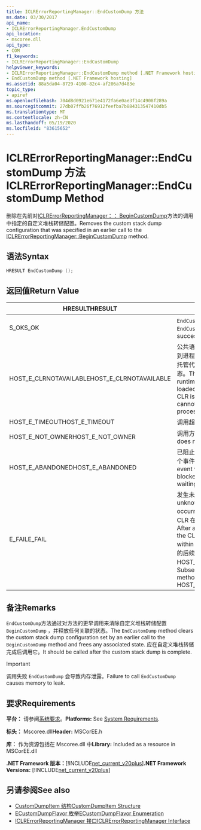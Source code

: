 ```yaml
---
title: ICLRErrorReportingManager::EndCustomDump 方法
ms.date: 03/30/2017
api_name:
- ICLRErrorReportingManager.EndCustomDump
api_location:
- mscoree.dll
api_type:
- COM
f1_keywords:
- ICLRErrorReportingManager::EndCustomDump
helpviewer_keywords:
- ICLRErrorReportingManager::EndCustomDump method [.NET Framework hosting]
- EndCustomDump method [.NET Framework hosting]
ms.assetid: 88a5da04-8729-4108-82c4-af206a7d483e
topic_type:
- apiref
ms.openlocfilehash: 704d8d0921e671e4172fa6e0ae3f14c4908f289a
ms.sourcegitcommit: 27db07ffb26f76912feefba7b884313547410db5
ms.translationtype: MT
ms.contentlocale: zh-CN
ms.lasthandoff: 05/19/2020
ms.locfileid: "83615652"
---
```

# <a name="iclrerrorreportingmanagerendcustomdump-method"></a><span data-ttu-id="41b0e-102">ICLRErrorReportingManager::EndCustomDump 方法</span><span class="sxs-lookup"><span data-stu-id="41b0e-102">ICLRErrorReportingManager::EndCustomDump Method</span></span>
<span data-ttu-id="41b0e-103">删除在先前对[ICLRErrorReportingManager：： BeginCustomDump](iclrerrorreportingmanager-begincustomdump-method.md)方法的调用中指定的自定义堆栈转储配置。</span><span class="sxs-lookup"><span data-stu-id="41b0e-103">Removes the custom stack dump configuration that was specified in an earlier call to the [ICLRErrorReportingManager::BeginCustomDump](iclrerrorreportingmanager-begincustomdump-method.md) method.</span></span>  
  
## <a name="syntax"></a><span data-ttu-id="41b0e-104">语法</span><span class="sxs-lookup"><span data-stu-id="41b0e-104">Syntax</span></span>  
  
```cpp  
HRESULT EndCustomDump ();  
```  
  
## <a name="return-value"></a><span data-ttu-id="41b0e-105">返回值</span><span class="sxs-lookup"><span data-stu-id="41b0e-105">Return Value</span></span>  
  
|<span data-ttu-id="41b0e-106">HRESULT</span><span class="sxs-lookup"><span data-stu-id="41b0e-106">HRESULT</span></span>|<span data-ttu-id="41b0e-107">说明</span><span class="sxs-lookup"><span data-stu-id="41b0e-107">Description</span></span>|  
|-------------|-----------------|  
|<span data-ttu-id="41b0e-108">S_OK</span><span class="sxs-lookup"><span data-stu-id="41b0e-108">S_OK</span></span>|<span data-ttu-id="41b0e-109">`EndCustomDump`已成功返回。</span><span class="sxs-lookup"><span data-stu-id="41b0e-109">`EndCustomDump` returned successfully.</span></span>|  
|<span data-ttu-id="41b0e-110">HOST_E_CLRNOTAVAILABLE</span><span class="sxs-lookup"><span data-stu-id="41b0e-110">HOST_E_CLRNOTAVAILABLE</span></span>|<span data-ttu-id="41b0e-111">公共语言运行时（CLR）未加载到进程中，或 CLR 处于无法运行托管代码或成功处理调用的状态。</span><span class="sxs-lookup"><span data-stu-id="41b0e-111">The common language runtime (CLR) has not been loaded into a process, or the CLR is in a state in which it cannot run managed code or process the call successfully.</span></span>|  
|<span data-ttu-id="41b0e-112">HOST_E_TIMEOUT</span><span class="sxs-lookup"><span data-stu-id="41b0e-112">HOST_E_TIMEOUT</span></span>|<span data-ttu-id="41b0e-113">调用超时。</span><span class="sxs-lookup"><span data-stu-id="41b0e-113">The call timed out.</span></span>|  
|<span data-ttu-id="41b0e-114">HOST_E_NOT_OWNER</span><span class="sxs-lookup"><span data-stu-id="41b0e-114">HOST_E_NOT_OWNER</span></span>|<span data-ttu-id="41b0e-115">调用方不拥有该锁。</span><span class="sxs-lookup"><span data-stu-id="41b0e-115">The caller does not own the lock.</span></span>|  
|<span data-ttu-id="41b0e-116">HOST_E_ABANDONED</span><span class="sxs-lookup"><span data-stu-id="41b0e-116">HOST_E_ABANDONED</span></span>|<span data-ttu-id="41b0e-117">已阻止的线程或纤程正在等待某个事件时，该事件被取消。</span><span class="sxs-lookup"><span data-stu-id="41b0e-117">An event was canceled while a blocked thread or fiber was waiting on it.</span></span>|  
|<span data-ttu-id="41b0e-118">E_FAIL</span><span class="sxs-lookup"><span data-stu-id="41b0e-118">E_FAIL</span></span>|<span data-ttu-id="41b0e-119">发生未知的灾难性故障。</span><span class="sxs-lookup"><span data-stu-id="41b0e-119">An unknown catastrophic failure occurred.</span></span> <span data-ttu-id="41b0e-120">方法返回 E_FAIL 后，CLR 在该进程内将不再可用。</span><span class="sxs-lookup"><span data-stu-id="41b0e-120">After a method returns E_FAIL, the CLR is no longer usable within the process.</span></span> <span data-ttu-id="41b0e-121">对宿主方法的后续调用会返回 HOST_E_CLRNOTAVAILABLE。</span><span class="sxs-lookup"><span data-stu-id="41b0e-121">Subsequent calls to hosting methods return HOST_E_CLRNOTAVAILABLE.</span></span>|  
  
## <a name="remarks"></a><span data-ttu-id="41b0e-122">备注</span><span class="sxs-lookup"><span data-stu-id="41b0e-122">Remarks</span></span>  
 <span data-ttu-id="41b0e-123">`EndCustomDump`方法通过对方法的更早调用来清除自定义堆栈转储配置 `BeginCustomDump` ，并释放任何关联的状态。</span><span class="sxs-lookup"><span data-stu-id="41b0e-123">The `EndCustomDump` method clears the custom stack dump configuration set by an earlier call to the `BeginCustomDump` method and frees any associated state.</span></span> <span data-ttu-id="41b0e-124">应在自定义堆栈转储完成后调用它。</span><span class="sxs-lookup"><span data-stu-id="41b0e-124">It should be called after the custom stack dump is complete.</span></span>  
  
> [!IMPORTANT]
> <span data-ttu-id="41b0e-125">调用失败 `EndCustomDump` 会导致内存泄露。</span><span class="sxs-lookup"><span data-stu-id="41b0e-125">Failure to call `EndCustomDump` causes memory to leak.</span></span>  
  
## <a name="requirements"></a><span data-ttu-id="41b0e-126">要求</span><span class="sxs-lookup"><span data-stu-id="41b0e-126">Requirements</span></span>  
 <span data-ttu-id="41b0e-127">**平台：** 请参阅[系统要求](../../get-started/system-requirements.md)。</span><span class="sxs-lookup"><span data-stu-id="41b0e-127">**Platforms:** See [System Requirements](../../get-started/system-requirements.md).</span></span>  
  
 <span data-ttu-id="41b0e-128">**标头：** Mscoree.dll</span><span class="sxs-lookup"><span data-stu-id="41b0e-128">**Header:** MSCorEE.h</span></span>  
  
 <span data-ttu-id="41b0e-129">**库：** 作为资源包括在 Mscoree.dll 中</span><span class="sxs-lookup"><span data-stu-id="41b0e-129">**Library:** Included as a resource in MSCorEE.dll</span></span>  
  
 <span data-ttu-id="41b0e-130">**.NET Framework 版本：**[!INCLUDE[net_current_v20plus](../../../../includes/net-current-v20plus-md.md)]</span><span class="sxs-lookup"><span data-stu-id="41b0e-130">**.NET Framework Versions:** [!INCLUDE[net_current_v20plus](../../../../includes/net-current-v20plus-md.md)]</span></span>  
  
## <a name="see-also"></a><span data-ttu-id="41b0e-131">另请参阅</span><span class="sxs-lookup"><span data-stu-id="41b0e-131">See also</span></span>

- [<span data-ttu-id="41b0e-132">CustomDumpItem 结构</span><span class="sxs-lookup"><span data-stu-id="41b0e-132">CustomDumpItem Structure</span></span>](customdumpitem-structure.md)
- [<span data-ttu-id="41b0e-133">ECustomDumpFlavor 枚举</span><span class="sxs-lookup"><span data-stu-id="41b0e-133">ECustomDumpFlavor Enumeration</span></span>](ecustomdumpflavor-enumeration.md)
- [<span data-ttu-id="41b0e-134">ICLRErrorReportingManager 接口</span><span class="sxs-lookup"><span data-stu-id="41b0e-134">ICLRErrorReportingManager Interface</span></span>](iclrerrorreportingmanager-interface.md)
